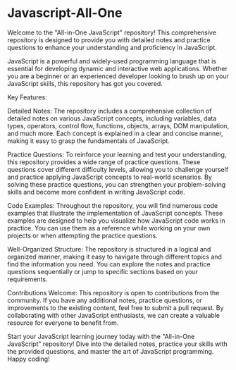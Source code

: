 # Javascript-All-One
Welcome to the "All-in-One JavaScript" repository! This comprehensive repository is designed to provide you with detailed notes and practice questions to enhance your understanding and proficiency in JavaScript.

JavaScript is a powerful and widely-used programming language that is essential for developing dynamic and interactive web applications. Whether you are a beginner or an experienced developer looking to brush up on your JavaScript skills, this repository has got you covered.

Key Features:

Detailed Notes: The repository includes a comprehensive collection of detailed notes on various JavaScript concepts, including variables, data types, operators, control flow, functions, objects, arrays, DOM manipulation, and much more. Each concept is explained in a clear and concise manner, making it easy to grasp the fundamentals of JavaScript.

Practice Questions: To reinforce your learning and test your understanding, this repository provides a wide range of practice questions. These questions cover different difficulty levels, allowing you to challenge yourself and practice applying JavaScript concepts to real-world scenarios. By solving these practice questions, you can strengthen your problem-solving skills and become more confident in writing JavaScript code.

Code Examples: Throughout the repository, you will find numerous code examples that illustrate the implementation of JavaScript concepts. These examples are designed to help you visualize how JavaScript code works in practice. You can use them as a reference while working on your own projects or when attempting the practice questions.

Well-Organized Structure: The repository is structured in a logical and organized manner, making it easy to navigate through different topics and find the information you need. You can explore the notes and practice questions sequentially or jump to specific sections based on your requirements.

Contributions Welcome: This repository is open to contributions from the community. If you have any additional notes, practice questions, or improvements to the existing content, feel free to submit a pull request. By collaborating with other JavaScript enthusiasts, we can create a valuable resource for everyone to benefit from.

Start your JavaScript learning journey today with the "All-in-One JavaScript" repository! Dive into the detailed notes, practice your skills with the provided questions, and master the art of JavaScript programming. Happy coding!




